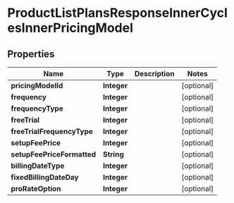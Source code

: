 

# ProductListPlansResponseInnerCyclesInnerPricingModel


## Properties

| Name | Type | Description | Notes |
|------------ | ------------- | ------------- | -------------|
|**pricingModelId** | **Integer** |  |  [optional] |
|**frequency** | **Integer** |  |  [optional] |
|**frequencyType** | **Integer** |  |  [optional] |
|**freeTrial** | **Integer** |  |  [optional] |
|**freeTrialFrequencyType** | **Integer** |  |  [optional] |
|**setupFeePrice** | **Integer** |  |  [optional] |
|**setupFeePriceFormatted** | **String** |  |  [optional] |
|**billingDateType** | **Integer** |  |  [optional] |
|**fixedBillingDateDay** | **Integer** |  |  [optional] |
|**proRateOption** | **Integer** |  |  [optional] |



